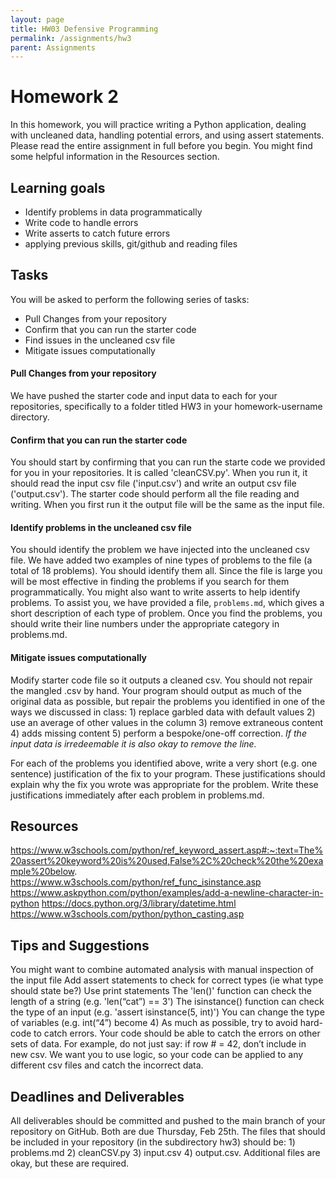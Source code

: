 ```yaml
---
layout: page
title: HW03 Defensive Programming
permalink: /assignments/hw3
parent: Assignments
---
```


# Homework 2
In this homework, you will practice writing a Python application, dealing with uncleaned data, handling potential errors, and using assert statements.  Please read the entire assignment in full before you begin. You might find some helpful information in the Resources section. 

## Learning goals
- Identify problems in data programmatically
- Write code to handle errors
- Write asserts to catch future errors
- applying previous skills, git/github and reading files

## Tasks

You will be asked to perform the following series of tasks:
- Pull Changes from your repository
- Confirm that you can run the starter code
- Find issues in the uncleaned csv file
- Mitigate issues computationally

#### Pull Changes from your repository
We have pushed the starter code and input data to each for your repositories, specifically to a folder titled HW3 in your homework-username directory.

#### Confirm that you can run the starter code
You should start by confirming that you can run the starte code we provided for you in your repositories. It is called 'cleanCSV.py'. When you run it, it should read the input csv file ('input.csv') and write an output csv file ('output.csv').  The starter code should perform all the file reading and writing. When you first run it the output file will be the same as the input file. 

#### Identify problems in the uncleaned csv file
You should identify the problem we have injected into the uncleaned csv file. We have added two examples of nine types of problems to the file (a total of 18 problems). You should identify them all.  Since the file is large you will be most effective in finding the problems if you search for them programmatically. You might also want to write asserts to help identify problems. 
To assist you, we have provided a file, `problems.md`, which gives a short description of each type of problem. Once you find the problems, you should write their line numbers under the appropriate category in problems.md.


#### Mitigate issues computationally
Modify starter code file so it outputs a cleaned csv. You should not repair the mangled .csv by hand.  Your program should output as much of the original data as possible, but repair the problems you identified in one of the ways we discussed in class: 1) replace garbled data with default values 2) use an average of other values in the column 3) remove extraneous content 4) adds missing content 5) perform a bespoke/one-off correction. *If the input data is irredeemable it is also okay to remove the line.* 

For each of the problems you identified above, write a very short (e.g. one sentence) justification of the fix to your program. These justifications should explain why the fix you wrote was appropriate for the problem. Write these justifications immediately after each problem in problems.md. 

## Resources
https://www.w3schools.com/python/ref_keyword_assert.asp#:~:text=The%20assert%20keyword%20is%20used,False%2C%20check%20the%20example%20below.
https://www.w3schools.com/python/ref_func_isinstance.asp
https://www.askpython.com/python/examples/add-a-newline-character-in-python
https://docs.python.org/3/library/datetime.html
https://www.w3schools.com/python/python_casting.asp

## Tips and Suggestions
You might want to combine automated analysis with manual inspection of the input file
Add assert statements to check for correct types (ie what type should state be?)
Use print statements
The 'len()' function can check the length of a string (e.g. 'len(“cat”) == 3')
The isinstance() function can check the type of an input (e.g. 'assert isinstance(5, int)')
You can change the type of variables (e.g. int(“4”) become 4)
As much as possible, try to avoid hard-code to catch errors.  Your code should be able to catch the errors on other sets of data.  For example, do not just say: if row # = 42, don’t include in new csv.  We want you to use logic, so your code can be applied to any different csv files and catch the incorrect data.

## Deadlines and Deliverables
All deliverables should be committed and pushed to the main branch of your repository on GitHub.  Both are due Thursday, Feb 25th. The files that should be included in your repository (in the subdirectory hw3) should be: 1) problems.md 2) cleanCSV.py 3) input.csv 4) output.csv. Additional files are okay, but these are required.
